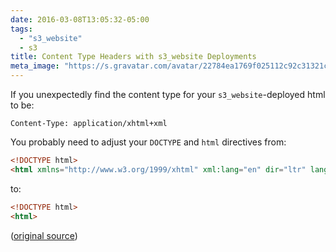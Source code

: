 ```yaml
---
date: 2016-03-08T13:05:32-05:00
tags:
  - "s3_website"
  - s3
title: Content Type Headers with s3_website Deployments
meta_image: "https://s.gravatar.com/avatar/22784ea1769f025112c92c31321c6bf1?s=400"
---
```


If you unexpectedly find the content type for your `s3_website`-deployed html
to be:

``` text
Content-Type: application/xhtml+xml
```

You probably need to adjust your `DOCTYPE` and `html` directives from:

``` html
<!DOCTYPE html>
<html xmlns="http://www.w3.org/1999/xhtml" xml:lang="en" dir="ltr" lang="en">
```

to:

``` html
<!DOCTYPE html>
<html>
```

([original source][1])

[1]: https://github.com/laurilehmijoki/s3_website/issues/7
